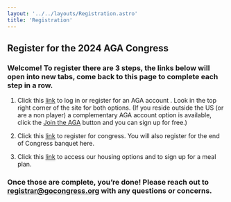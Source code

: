 ```yaml
---
layout: '../../layouts/Registration.astro'
title: 'Registration'
---
```


## Register for the 2024 AGA Congress

### Welcome! To register there are 3 steps, the links below will open into new tabs, come back to this page to complete each step in a row.

1. Click this <a href="https://usgo.org" target="_blank">link</a> to log in or register for an AGA account  . 
Look in the top right corner of the site for both options. (If you reside outside the US (or are a non player) a complementary AGA account option is available, click the <a href="https://usgo.org/content.aspx?page_id=22&club_id=454497&module_id=642669" target="blank">Join the AGA</a> button and you can sign up for free.)

2. Click this <a href="https://usgo.org/content.aspx?page_id=4002&club_id=454497&item_id=2169601&eml=1" target="_blank">link</a> to register for congress. You will also register for the end of Congress banquet here.

3. Click this <a href="housing" target="_blank">link</a> to access our housing options and to sign up for a meal plan.

### Once those are complete, you’re done! Please reach out to registrar@gocongress.org with any questions or concerns.
